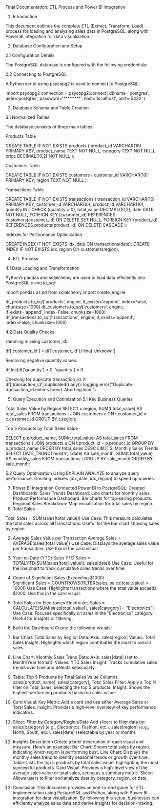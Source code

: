 Final Documentation: ETL Process and Power BI Integration 
 
1. Introduction 
 
This document outlines the complete ETL (Extract, Transform, Load) process for loading and 
analyzing sales data in PostgreSQL, along with Power BI integration for data visualization. 
 
2. Database Configuration and Setup 
 
2.1 Configuration Details 
 
The PostgreSQL database is configured with the following credentials: 
 
2.2 Connecting to PostgreSQL 
 
A Python script using psycopg2 is used to connect to PostgreSQL: 
 
import psycopg2 
connection = psycopg2.connect( 
    dbname='postgres', 
    user='postgres', 
    password='********', 
    host='localhost', 
    port='5432' 
) 
 
3. Database Schema and Table Creation 
 
3.1 Normalized Tables 
 
The database consists of three main tables: 
 
Products Table 
 
CREATE TABLE IF NOT EXISTS products ( 
    product_id VARCHAR(10) PRIMARY KEY, 
    product_name TEXT NOT NULL, 
    category TEXT NOT NULL, 
    price DECIMAL(10,2) NOT NULL 
); 
 
Customers Table 
 
CREATE TABLE IF NOT EXISTS customers ( 
    customer_id VARCHAR(10) PRIMARY KEY, 
    region TEXT NOT NULL 
); 
 
Transactions Table 
 
CREATE TABLE IF NOT EXISTS transactions ( 
    transaction_id VARCHAR(10) PRIMARY KEY, 
    customer_id VARCHAR(10), 
    product_id VARCHAR(10), 
    quantity INT CHECK (quantity > 0), 
    total_value DECIMAL(10,2), 
    date DATE NOT NULL, 
    FOREIGN KEY (customer_id) REFERENCES customers(customer_id) ON DELETE SET 
NULL, 
    FOREIGN KEY (product_id) REFERENCES products(product_id) ON DELETE CASCADE 
); 
 
Indexes for Performance Optimization 
 
CREATE INDEX IF NOT EXISTS idx_date ON transactions(date); 
CREATE INDEX IF NOT EXISTS idx_region ON customers(region); 
 
4. ETL Process 
 
4.1 Data Loading and Transformation 
 
Python’s pandas and sqlalchemy are used to load data efficiently into PostgreSQL using to_sql: 
 
import pandas as pd 
from sqlalchemy import create_engine 
 
df_products.to_sql('products', engine, if_exists='append', index=False, chunksize=1000) 
df_customers.to_sql('customers', engine, if_exists='append', index=False, chunksize=1000) 
df_transactions.to_sql('transactions', engine, if_exists='append', index=False, chunksize=1000) 
 
4.2 Data Quality Checks 
 
Handling missing customer_id: 
 
df['customer_id'] = df['customer_id'].fillna('Unknown') 
 
Removing negative quantity values: 
 
df.loc[df['quantity'] < 0, 'quantity'] = 0 

Checking for duplicate transaction_id: 
if df['transaction_id'].duplicated().any(): 
logging.error("Duplicate transaction_id entries found. Aborting load.") 

5. Query Execution and Optimization 
5.1 Key Business Queries
   
Total Sales Value by Region 
SELECT c.region, SUM(t.total_value) AS total_sales 
FROM transactions t 
JOIN customers c ON t.customer_id = c.customer_id 
GROUP BY c.region;

Top 5 Products by Total Sales Value 

SELECT p.product_name, SUM(t.total_value) AS total_sales 
FROM transactions t 
JOIN products p ON t.product_id = p.product_id 
GROUP BY p.product_name 
ORDER BY total_sales DESC 
LIMIT 5; 
Monthly Sales Trends 
SELECT DATE_TRUNC('month', t.date) AS sale_month, SUM(t.total_value) AS monthly_sales 
FROM transactions t 
GROUP BY sale_month 
ORDER BY sale_month; 

5.2 Query Optimization 
Using EXPLAIN ANALYZE to analyze query performance. 
Creating indexes (idx_date, idx_region) to speed up queries. 

7. Power BI Integration 
Connected Power BI to PostgreSQL: 
Created Dashboards: 
Sales Trends Dashboard: Line charts for monthly sales. 
Product Performance Dashboard: Bar charts for top-selling products. 
Regional Sales Breakdown: Map visualization for total sales by region. 
1. Total Sales 

Total Sales = SUM(sales[total_value]) 
Use Case: This measure calculates the total sales across all transactions. Useful for the bar 
chart showing sales by region. 

2. Average Sales Value per Transaction 
Average Sales = AVERAGE(sales[total_value]) 
Use Case: Displays the average sales value per transaction. Use this in the card visual.
 
4. Year-to-Date (YTD) Sales 
YTD Sales = TOTALYTD(SUM(sales[total_value]), sales[date]) 
Use Case: Useful for the line chart to track cumulative sales trends over time. 

5. Count of Significant Sales (Exceeding $1000)  
Significant Sales = COUNTROWS(FILTER(sales, sales[total_value] > 1000)) 
Use Case: Highlights transactions where the total value exceeds $1000. Use this in the card 
visual.

7. Total Sales for Electronics 
Electronics Sales = CALCULATE(SUM(sales[total_value]), sales[category] = "Electronics") 
Use Case: Focuses specifically on sales in the "Electronics" category. Useful for insights or 
filtering.

3. Build the Dashboard 
Create the following visuals: 
1. Bar Chart: Total Sales by Region 
Data: 
Axis: sales[region] 
Values: Total Sales 
Insight: Highlights which region contributes the most to overall sales. 
2. Line Chart: Monthly Sales Trend 
Data: 
Axis: sales[date] (set to Month/Year format). 
Values: YTD Sales 
Insight: Tracks cumulative sales trends over time and detects seasonality. 
3. Table: Top 5 Products by Total Sales Value 
Columns: sales[product_name], sales[category], Total Sales 
Filter: 
Apply a Top N filter on Total Sales, selecting the top 5 products. 
Insight: Shows the highest-performing products based on sales value. 
4. Card Visual: Key Metric 
Add a card and use either Average Sales or Total Sales. 
Insight: Provides a high-level overview of key performance indicators. 
5. Slicer: Filter by Category/Region/Date 
Add slicers to filter data by: 
sales[category] (e.g., Electronics, Fashion, etc.). 
sales[region] (e.g., North, South, etc.). 
sales[date] (selectable by year or month). 
4. Insights Description 
Create a brief description of each visual and measure. Here’s an example: 
Bar Chart: Shows total sales by region, indicating which region is performing best. 
Line Chart: Displays the monthly sales trend to identify seasonal trends or growth over time. 
Table: Lists the top 5 products by total sales value, highlighting the most successful products. 
Card Visual: Provides a high-level view of the average sales value or total sales, acting as a 
summary metric. 
Slicer: Allows users to filter and analyze data by category, region, or date.



7. Conclusion 
This document provides an end-to-end guide for ETL implementation using PostgreSQL and 
Python, along with Power BI integration for data visualization. By following this setup, 
businesses can efficiently analyze sales data and derive insights for decision-making. 
